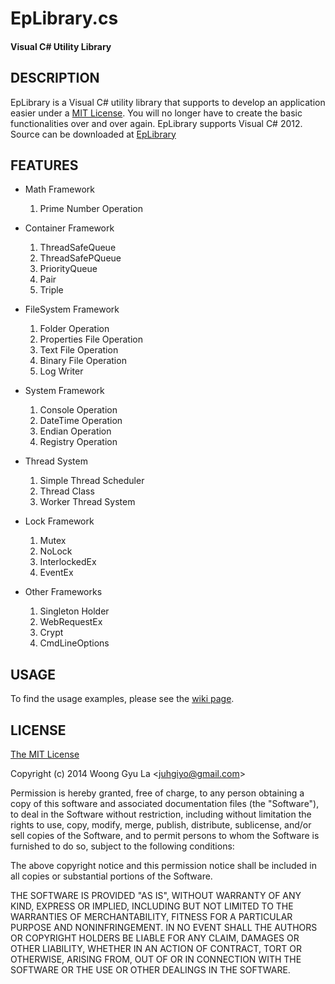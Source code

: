 EpLibrary.cs
============
#### Visual C# Utility Library ####


DESCRIPTION
-----------

EpLibrary is a Visual C# utility library that supports to develop an application easier under a [MIT License](http://opensource.org/licenses/mit-license.php).
You will no longer have to create the basic functionalities over and over again. 
EpLibrary supports Visual C# 2012.
Source can be downloaded at [EpLibrary](http://github.com/juhgiyo/eplibrary.cs)


FEATURES
--------

* Math Framework
  1. Prime Number Operation

* Container Framework
  1. ThreadSafeQueue
  2. ThreadSafePQueue
  3. PriorityQueue
  4. Pair
  5. Triple


* FileSystem Framework
  1. Folder Operation
  2. Properties File Operation
  3. Text File Operation
  4. Binary File Operation
  5. Log Writer

* System Framework
  1. Console Operation
  2. DateTime Operation
  3. Endian Operation
  4. Registry Operation

* Thread System
  1. Simple Thread Scheduler
  2. Thread Class
  3. Worker Thread System

* Lock Framework
  1. Mutex
  2. NoLock
  3. InterlockedEx
  4. EventEx

* Other Frameworks
  1. Singleton Holder
  2. WebRequestEx
  3. Crypt
  4. CmdLineOptions


USAGE
-----

To find the usage examples, please see the [wiki page](https://github.com/juhgiyo/EpLibrary.cs/wiki).


LICENSE
-------

[The MIT License](http://opensource.org/licenses/mit-license.php)

Copyright (c) 2014 Woong Gyu La <[juhgiyo@gmail.com](mailto:juhgiyo@gmail.com)>

Permission is hereby granted, free of charge, to any person obtaining a copy
of this software and associated documentation files (the "Software"), to deal
in the Software without restriction, including without limitation the rights
to use, copy, modify, merge, publish, distribute, sublicense, and/or sell
copies of the Software, and to permit persons to whom the Software is
furnished to do so, subject to the following conditions:

The above copyright notice and this permission notice shall be included in
all copies or substantial portions of the Software.

THE SOFTWARE IS PROVIDED "AS IS", WITHOUT WARRANTY OF ANY KIND, EXPRESS OR
IMPLIED, INCLUDING BUT NOT LIMITED TO THE WARRANTIES OF MERCHANTABILITY,
FITNESS FOR A PARTICULAR PURPOSE AND NONINFRINGEMENT. IN NO EVENT SHALL THE
AUTHORS OR COPYRIGHT HOLDERS BE LIABLE FOR ANY CLAIM, DAMAGES OR OTHER
LIABILITY, WHETHER IN AN ACTION OF CONTRACT, TORT OR OTHERWISE, ARISING FROM,
OUT OF OR IN CONNECTION WITH THE SOFTWARE OR THE USE OR OTHER DEALINGS IN
THE SOFTWARE.

